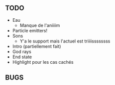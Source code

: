 ## TODO

* Eau
    * Manque de l'aniiiim
* Particle emitters!
* Sons
    * Y'a le support mais l'actuel est triiiissssssss
* Intro (partiellement fait)
* God rays
* End state
* Highlight pour les cas cachés

## BUGS
